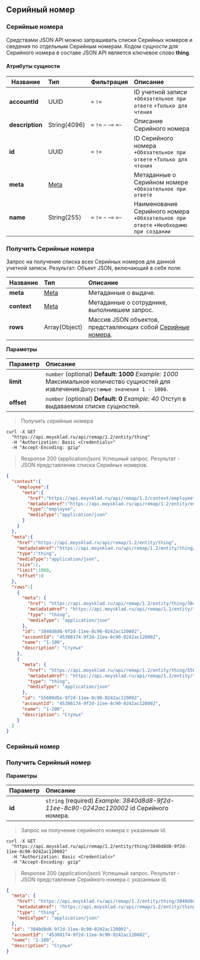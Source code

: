 ## Серийный номер
### Серийные номера
Средствами JSON API можно запрашивать списки Серийных номеров и сведения по отдельным Серийным номерам. Кодом сущности для Серийного номера в составе JSON API является ключевое слово **thing**.

#### Атрибуты сущности
| Название         | Тип                                                       | Фильтрация                  | Описание                                                                               |
| ---------------- | :-------------------------------------------------------- | :-------------------------- |:---------------------------------------------------------------------------------------|
| **accountId**    | UUID                                                      | `=` `!=`                    | ID учетной записи<br>`+Обязательное при ответе` `+Только для чтения`                   |
| **description**  | String(4096)                                              | `=` `!=` `~` `~=` `=~`      | Описание Серийного номера                                                              |
| **id**           | UUID                                                      | `=` `!=`                    | ID Серийного номера<br>`+Обязательное при ответе` `+Только для чтения`                 |
| **meta**         | [Meta](../#mojsklad-json-api-obschie-swedeniq-metadannye) |                             | Метаданные о Серийном номере<br>`+Обязательное при ответе`                             |
| **name**         | String(255)                                               | `=` `!=` `~` `~=` `=~`      | Наименование Серийного номера<br>`+Обязательное при ответе` `+Необходимо при создании` |

### Получить Серийные номера
Запрос на получение списка всех Серийных номеров для данной учетной записи.
Результат: Объект JSON, включающий в себя поля:

| Название    | Тип                                                       | Описание                                                                                                   |
| ----------- | :-------------------------------------------------------- |:-----------------------------------------------------------------------------------------------------------|
| **meta**    | [Meta](../#mojsklad-json-api-obschie-swedeniq-metadannye) | Метаданные о выдаче.                                                                                       |
| **context** | [Meta](../#mojsklad-json-api-obschie-swedeniq-metadannye) | Метаданные о сотруднике, выполнившем запрос.                                                               |
| **rows**    | Array(Object)                                             | Массив JSON объектов, представляющих собой [Серийные номера](../dictionaries/#suschnosti-serijnyj-nomer). |

**Параметры**

| Параметр                       | Описание                                                                                                                               |
| ------------------------------ | :------------------------------------------------------------------------------------------------------------------------------------- |
| **limit**                      | `number` (optional) **Default: 1000** *Example: 1000* Максимальное количество сущностей для извлечения.`Допустимые значения 1 - 1000`. |
| **offset**                     | `number` (optional) **Default: 0** *Example: 40* Отступ в выдаваемом списке сущностей.                                                 |

> Получить серийные номера

```shell
curl -X GET
  "https://api.moysklad.ru/api/remap/1.2/entity/thing"
  -H "Authorization: Basic <Credentials>"
  -H "Accept-Encoding: gzip"
```

> Response 200 (application/json)
Успешный запрос. Результат - JSON представление списка Серийных номеров.

```json
{
  "context":{
    "employee":{
      "meta":{
        "href":"https://api.moysklad.ru/api/remap/1.2/context/employee",
        "metadataHref":"https://api.moysklad.ru/api/remap/1.2/entity/employee/metadata",
        "type":"employee",
        "mediaType":"application/json"
      }
    }
  },
  "meta":{
    "href":"https://api.moysklad.ru/api/remap/1.2/entity/thing",
    "metadataHref":"https://api.moysklad.ru/api/remap/1.2/entity/thing/metadata",
    "type":"thing",
    "mediaType":"application/json",
    "size":2,
    "limit":1000,
    "offset":0
  },
  "rows":[
    {
      "meta": {
        "href": "https://api.moysklad.ru/api/remap/1.2/entity/thing/3840d8d8-9f2d-11ee-8c90-0242ac120002",
        "metadataHref": "https://api.moysklad.ru/api/remap/1.2/entity/thing/metadata",
        "type": "thing",
        "mediaType": "application/json"
      },
      "id": "3840d8d8-9f2d-11ee-8c90-0242ac120002",
      "accountId": "45308174-9f2d-11ee-8c90-0242ac120002",
      "name": "1-100",
      "description": "Стулья"
    },
    {
      "meta": {
        "href": "https://api.moysklad.ru/api/remap/1.2/entity/thing/55609d5e-9f2d-11ee-8c90-0242ac120002",
        "metadataHref": "https://api.moysklad.ru/api/remap/1.2/entity/thing/metadata",
        "type": "thing",
        "mediaType": "application/json"
      },
      "id": "55609d5e-9f2d-11ee-8c90-0242ac120002",
      "accountId": "45308174-9f2d-11ee-8c90-0242ac120002",
      "name": "1-200",
      "description": "Стулья"
    }
  ]
}
```

### Серийный номер

### Получить Серийный номер

**Параметры**

| Параметр | Описание                                                                                 |
| :------- |:-----------------------------------------------------------------------------------------|
| **id**   | `string` (required) *Example: 3840d8d8-9f2d-11ee-8c90-0242ac120002* id Серийного номера. |

> Запрос на получение серийного номера с указанным id.

```shell
curl -X GET
  "https://api.moysklad.ru/api/remap/1.2/entity/thing/3840d8d8-9f2d-11ee-8c90-0242ac120002"
  -H "Authorization: Basic <Credentials>"
  -H "Accept-Encoding: gzip"
```

> Response 200 (application/json)
Успешный запрос. Результат - JSON представление Серийного номера с указанным id.

```json
{
  "meta": {
    "href": "https://api.moysklad.ru/api/remap/1.2/entity/thing/3840d8d8-9f2d-11ee-8c90-0242ac120002",
    "metadataHref": "https://api.moysklad.ru/api/remap/1.2/entity/thing/metadata",
    "type": "thing",
    "mediaType": "application/json"
  },
  "id": "3840d8d8-9f2d-11ee-8c90-0242ac120002",
  "accountId": "45308174-9f2d-11ee-8c90-0242ac120002",
  "name": "1-100",
  "description": "Стулья"
}
```
